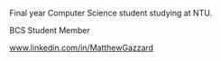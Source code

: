 Final year Computer Science student studying at NTU.

BCS Student Member

www.linkedin.com/in/MatthewGazzard

